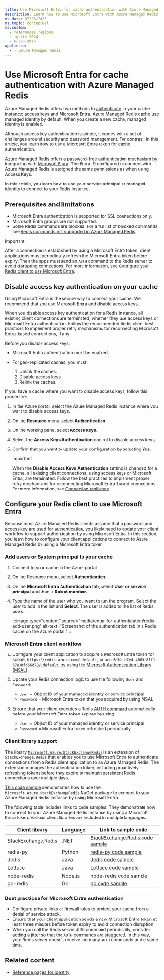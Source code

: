 ```yaml
---
title: Use Microsoft Entra for cache authentication with Azure Managed Redis
description: Learn how to use Microsoft Entra with Azure Managed Redis.
ms.date: 07/23/2025
ms.topic: conceptual
ms.custom:
  - references_regions
  - ignite-2024
  - build-2025
appliesto:
  - ✅ Azure Managed Redis
---
```


# Use Microsoft Entra for cache authentication with Azure Managed Redis

Azure Managed Redis offers two methods to [authenticate](configure.md#authentication) to your cache instance: access keys and Microsoft Entra. Azure Managed Redis cache use managed identity by default. When you create a new cache, managed identity is enabled.

Although access key authentication is simple, it comes with a set of challenges around security and password management. For contrast, in this article, you learn how to use a Microsoft Entra token for cache authentication.

Azure Managed Redis offers a password-free authentication mechanism by integrating with [Microsoft Entra](/azure/active-directory/fundamentals/active-directory-whatis). The Entra ID configured to connect with Azure Managed Redis is assigned the same permissions as when using Access Keys.

In this article, you learn how to use your service principal or managed identity to connect to your Redis instance.

## Prerequisites and limitations

- Microsoft Entra authentication is supported for SSL connections only.
- Microsoft Entra groups are not supported.
- Some Redis commands are blocked. For a full list of blocked commands, see [Redis commands not supported in Azure Managed Redis](best-practices-client-libraries.md#blocked-commands).

> [!IMPORTANT]
> After a connection is established by using a Microsoft Entra token, client applications must periodically refresh the Microsoft Entra token before expiry. Then the apps must send an `AUTH` command to the Redis server to avoid disrupting connections. For more information, see [Configure your Redis client to use Microsoft Entra](#configure-your-redis-client-to-use-microsoft-entra).

## Disable access key authentication on your cache

Using Microsoft Entra is the secure way to connect your cache. We recommend that you use Microsoft Entra and disable access keys.

When you disable access key authentication for a Redis instance, all existing client connections are terminated, whether they use access keys or Microsoft Entra authentication. Follow the recommended Redis client best practices to implement proper retry mechanisms for reconnecting Microsoft Entra-based connections, if any.

Before you disable access keys:

- Microsoft Entra authentication must be enabled.

- For geo-replicated caches, you must:
   1. Unlink the caches.
   1. Disable access keys.
   1. Relink the caches.

If you have a cache where you want to disable access keys, follow this procedure:

1. In the Azure portal, select the Azure Managed Redis instance where you want to disable access keys.

1. On the **Resource** menu, select **Authentication**.

1. On the working pane, select **Access keys**.

1. Select the **Access Keys Authentication** control to disable access keys.

1. Confirm that you want to update your configuration by selecting **Yes**.

    > [!IMPORTANT]
    > When the **Disable Access Keys Authentication** setting is changed for a cache, all existing client connections, using access keys or Microsoft Entra, are terminated. Follow the best practices to implement proper retry mechanisms for reconnecting Microsoft Entra-based connections. For more information, see [Connection resilience](best-practices-connection.md).

## Configure your Redis client to use Microsoft Entra

Because most Azure Managed Redis clients assume that a password and access key are used for authentication, you likely need to update your client workflow to support authentication by using Microsoft Entra. In this section, you learn how to configure your client applications to connect to Azure Managed Redis by using a Microsoft Entra token.

### Add users or System principal to your cache

1. Connect to your cache in the Azure portal

1. On the Resource menu, select **Authentication**.

1. On the **Microsoft Entra Authentication** tab, select **User or service principal** and then **+ Select member**.

1. Type the name of the user who you want to run the program. Select the user to add in the list and **Select**. The user is added to the list of Redis users.

   :::image type="content" source="media/entra-for-authentication/redis-add-user.png" alt-text="Screenshot of the authentication tab in a Redis cache on the Azure portal.":::

### Microsoft Entra client workflow

1. Configure your client application to acquire a Microsoft Entra token for scope, `https://redis.azure.com/.default`, or `acca5fbb-b7e4-4009-81f1-37e38fd66d78/.default`, by using the [Microsoft Authentication Library (MSAL)](/azure/active-directory/develop/msal-overview).

1. Update your Redis connection logic to use the following `User` and `Password`:

   - `User` = Object ID of your managed identity or service principal
   - `Password` = Microsoft Entra token that you acquired by using MSAL

1. Ensure that your client executes a Redis [AUTH command](https://redis.io/commands/auth/) automatically before your Microsoft Entra token expires by using:

   - `User` = Object ID of your managed identity or service principal
   - `Password` = Microsoft Entra token refreshed periodically

### Client library support

The library [`Microsoft.Azure.StackExchangeRedis`](https://www.nuget.org/packages/Microsoft.Azure.StackExchangeRedis) is an extension of `StackExchange.Redis` that enables you to use Microsoft Entra to authenticate connections from a Redis client application to an Azure Managed Redis. The extension manages the authentication token, including proactively refreshing tokens before they expire to maintain persistent Redis connections over multiple days.

[This code sample](https://github.com/Azure/Microsoft.Azure.StackExchangeRedis) demonstrates how to use the `Microsoft.Azure.StackExchangeRedis` NuGet package to connect to your Azure Managed Redis instance by using Microsoft Entra.

The following table includes links to code samples. They demonstrate how to connect to your Azure Managed Redis instance by using a Microsoft Entra token. Various client libraries are included in multiple languages.

| Client library      | Language | Link to sample code                                                                            |
|---------------------|----------|------------------------------------------------------------------------------------------------|
| StackExchange.Redis | .NET     | [StackExchange.Redis code sample](https://github.com/Azure/Microsoft.Azure.StackExchangeRedis) |
| redis-py            | Python   | [redis-py code sample](https://redis.io/docs/latest/develop/clients/redis-py/amr/)             |
| Jedis               | Java     | [Jedis code sample](https://redis.io/docs/latest/develop/clients/jedis/amr/)                   |
| Lettuce             | Java     | [Lettuce code sample](https://redis.io/docs/latest/develop/clients/lettuce/amr/)               |
| node-redis          | Node.js  | [node-redis code sample](https://redis.io/docs/latest/develop/clients/nodejs/amr/)             |
| go-redis            | Go       | [go code sample](https://redis.io/docs/latest/develop/clients/go/amr)                          |

### Best practices for Microsoft Entra authentication

- Configure private links or firewall rules to protect your cache from a denial of service attack.
- Ensure that your client application sends a new Microsoft Entra token at least three minutes before token expiry to avoid connection disruption.
- When you call the Redis server `AUTH` command periodically, consider adding a jitter so that the `AUTH` commands are staggered. In this way, your Redis server doesn't receive too many `AUTH` commands at the same time.

## Related content

- [Reference pages for identity](/cli/azure/redis/identity)
